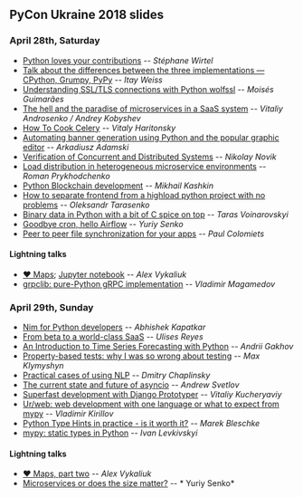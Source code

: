 PyCon Ukraine 2018 slides
-------------------------

### April 28th, Saturday

* [Python loves your contributions](https://speakerdeck.com/matrixise/python-loves-your-contributions)
-- *Stéphane Wirtel*
* [Talk about the differences between the three implementations — CPython, Grumpy, PyPy](https://github.com/itaywss/pycon/tree/master/cpython_pypy_grumpy_how_when_why)
-- *Itay Weiss*
* [Understanding SSL/TLS connections with Python wolfssl]()
-- *Moisés Guimarães*
* [The hell and the paradise of microservices in a SaaS system]()
-- *Vitaliy Androsenko / Andrey Kobyshev*
* [How To Cook Celery]()
-- *Vitaly Haritonsky*
* [Automating banner generation using Python and the popular graphic editor]()
-- *Arkadiusz Adamski*
* [Verification of Concurrent and Distributed Systems](https://github.com/jettify/pyconua2018)
-- *Nikolay Novik*
* [Load distribution in heterogeneous microservice environments]()
-- *Roman Prykhodchenko*
* [Python Blockchain development]()
-- *Mikhail Kashkin*
* [How to separate frontend from a highload python project with no problems](https://www.slideshare.net/AlexanderTarasenko1/how-to-separate-frontend-from-a-highload-python-project-with-no-problems-pycon-ua-2018)
-- *Oleksandr Tarasenko*
* [Binary data in Python with a bit of C spice on top]()
-- *Taras Voinarovskyi*
* [Goodbye cron, hello Airflow](https://www.slideshare.net/secret/BsignoDgAU5saz)
-- *Yuriy Senko*
* [Peer to peer file synchronization for your apps]()
-- *Paul Colomiets*


#### Lightning talks

* [❤️ Maps](https://www.dropbox.com/s/keitjyi1ww2ntvo/love_maps.pdf); [Jupyter notebook](https://github.com/alekzvik/uapycon_love_maps_talk)
-- *Alex Vykaliuk*
* [grpclib: pure-Python gRPC implementation](https://speakerdeck.com/vmagamedov/grpclib-pure-python-grpc-implementation)
-- *Vladimir Magamedov*


### April 29th, Sunday

* [Nim for Python developers](https://slides.com/akapatkar/nim-for-python-programmers)
-- *Abhishek Kapatkar*
* [From beta to a world-class SaaS]()
-- *Ulises Reyes*
* [An Introduction to Time Series Forecasting with Python](https://github.com/gakhov/pycon-ua-2018)
-- *Andrii Gakhov*
* [Property-based tests: why I was so wrong about testing]()
-- *Max Klymyshyn*
* [Practical cases of using NLP]()
-- *Dmitry Chaplinsky*
* [The current state and future of asyncio](https://asvetlov.github.io/ua-pycon-2018/#/)
-- *Andrew Svetlov*
* [Superfast development with Django Prototyper]()
-- *Vitaliy Kucheryaviy*
* [Ur/web: web development with one language or what to expect from mypy]()
-- *Vladimir Kirillov*
* [Python Type Hints in practice - is it worth it?]()
-- *Marek Bleschke*
* [mypy: static types in Python]()
-- *Ivan Levkivskyi*


#### Lightning talks

* [❤️ Maps, part two](https://www.dropbox.com/s/1ccyw3pn560uxrk/love_maps_2.pdf)
-- *Alex Vykaliuk*
* [Microservices or does the size matter?](https://www.slideshare.net/yuiysenko/microservices-or-does-the-size-matter)
-- * Yuriy Senko*

